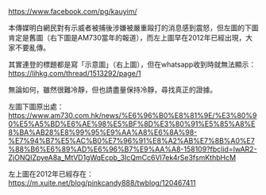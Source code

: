 
https://www.facebook.com/pg/kauyim/

本傳媒明白網民對有示威者被捕後涉嫌被嚴重毆打的消息感到震怒，但左圖的下圖肯定是舊圖（右下圖是AM730當年的報道），而左上圖早在2012年已經出現，大家不要亂傳。

其實連登的標題都是寫「示意圖」（右上圖），但在whatsapp收到時就無法顯示：
https://lihkg.com/thread/1513292/page/1

無論如何，雖然很難冷靜，但也請盡量保持冷靜，尋找真正的證據。

左圖下圖原出處：
https://www.am730.com.hk/news/%E6%96%B0%E8%81%9E/%E3%80%90%E5%A5%BD%E6%AE%98%E5%BF%8D%E3%80%91%E5%85%A8%E8%BA%AB28%E8%99%95%E9%AA%A8%E6%8A%98-%E7%94%B7%E5%AC%B0%E7%96%91%E8%A2%AB%E7%8B%A0%E7%88%B6%E6%89%AD%E6%96%B7%E9%AA%A8-158109?fbclid=IwAR2-ZjONQIZpyeA8a_MtVD1gWqEcpb_3IcQmCc6VI7ek4rSe3fsmKthbHcM

左上圖在2012年已經存在：
https://m.xuite.net/blog/pinkcandy888/twblog/120467411